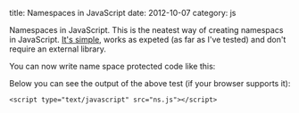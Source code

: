 title: Namespaces in JavaScript
date:    2012-10-07
category: js

Namespaces in JavaScript. This is the neatest way of creating
namespacs in JavaScript. <a
href="http://tkj.freeshell.org/bytes/2011/06/30/building-the-latest-malabar-mode-for-emacs/">It's
simple</a>, works as expeted (as far as I've tested) and don't
require an external library.




You can now write name space protected code like this:


Below you can see the output of the above test (if your browser
supports it):

    <script type="text/javascript" src="ns.js"></script>
<script type="text/javascript" src="ns-test.js"></script>

